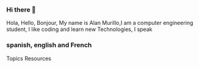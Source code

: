 ### Hi there 👋

Hola, Hello, Bonjour, My name is Alan Murillo,I am a computer engineering student, I like coding and learn new Technologies, I speak 
### spanish, english and French

Topics
Resources

<!--
**AlanMurillo23/AlanMurillo23** is a ✨ _special_ ✨ repository because its `README.md` (this file) appears on your GitHub profile.

Here are some ideas to get you started:

- 🔭 I’m currently working on ...
- 🌱 I’m currently learning ...
- 👯 I’m looking to collaborate on ...
- 🤔 I’m looking for help with ...
- 💬 Ask me about ...
- 📫 How to reach me: ...
- 😄 Pronouns: ...
- ⚡ Fun fact: ...
-->
